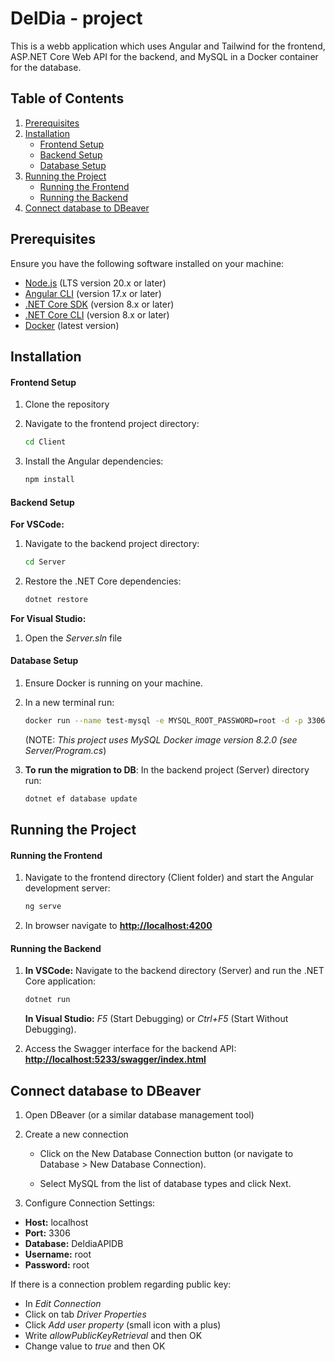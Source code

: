 # DelDia - project

This is a webb application which uses Angular and Tailwind for the frontend, ASP.NET Core Web API for the backend, and MySQL in a Docker container for the database.

## Table of Contents

1. [Prerequisites](#prerequisites)
2. [Installation](#installation)
   - [Frontend Setup](#frontend-setup)
   - [Backend Setup](#backend-setup)
   - [Database Setup](#database-setup)
3. [Running the Project](#running-the-project)
   - [Running the Frontend](#running-the-frontend)
   - [Running the Backend](#running-the-backend)
4. [Connect database to DBeaver](#connect-database-to-dbeaver)

## Prerequisites

Ensure you have the following software installed on your machine:

- [Node.js](https://nodejs.org/) (LTS version 20.x or later)
- [Angular CLI](https://angular.io/cli) (version 17.x or later)
- [.NET Core SDK](https://dotnet.microsoft.com/download/dotnet) (version 8.x or later)
- [.NET Core CLI](https://learn.microsoft.com/en-us/ef/core/cli/dotnet) (version 8.x or later)
- [Docker](https://www.docker.com/get-started) (latest version)

## Installation

#### Frontend Setup

1. Clone the repository

2. Navigate to the frontend project directory:

   ```sh
   cd Client
   ```

3. Install the Angular dependencies:
   ```sh
   npm install
   ```

#### Backend Setup

**For VSCode:**

1. Navigate to the backend project directory:

   ```sh
   cd Server
   ```

2. Restore the .NET Core dependencies:
   ```sh
   dotnet restore
   ```

**For Visual Studio:**

1. Open the _Server.sln_ file

#### Database Setup

1. Ensure Docker is running on your machine.

2. In a new terminal run:

   ```sh
   docker run --name test-mysql -e MYSQL_ROOT_PASSWORD=root -d -p 3306:3306 mysql:latest
   ```

   (NOTE: _This project uses MySQL Docker image version 8.2.0 (see Server/Program.cs_)

3. **To run the migration to DB**: In the backend project (Server) directory run:
   ```sh
   dotnet ef database update
   ```

## Running the Project

#### Running the Frontend

1. Navigate to the frontend directory (Client folder) and start the Angular development server:

   ```sh
   ng serve
   ```

2. In browser navigate to **[http://localhost:4200](http://localhost:4200/)**

#### Running the Backend

1. **In VSCode:** Navigate to the backend directory (Server) and run the .NET Core application:

   ```sh
   dotnet run
   ```

   **In Visual Studio:** _F5_ (Start Debugging) or _Ctrl+F5_ (Start Without Debugging).

2. Access the Swagger interface for the backend API: **[http://localhost:5233/swagger/index.html](http://localhost:5233/swagger/index.html)**

## Connect database to DBeaver

1. Open DBeaver (or a similar database management tool)

2. Create a new connection

   - Click on the New Database Connection button (or navigate to Database > New Database Connection).

   - Select MySQL from the list of database types and click Next.

3. Configure Connection Settings:

- **Host:** localhost
- **Port:** 3306
- **Database:** DeldiaAPIDB
- **Username:** root
- **Password:** root

If there is a connection problem regarding public key:

- In _Edit Connection_
- Click on tab _Driver Properties_
- Click _Add user property_ (small icon with a plus)
- Write _allowPublicKeyRetrieval_ and then OK
- Change value to _true_ and then OK
